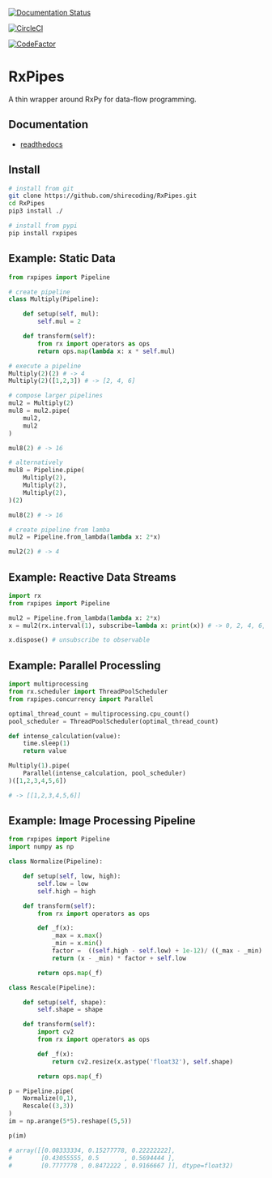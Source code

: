 [![Documentation Status](https://readthedocs.org/projects/rxpipes/badge/?version=latest)](https://rxpipes.readthedocs.io/en/latest/?badge=latest)

[![CircleCI](https://circleci.com/gh/shirecoding/RxPipes.svg?style=shield)](https://app.circleci.com/pipelines/github/shirecoding/RxPipes)

[![CodeFactor](https://www.codefactor.io/repository/github/shirecoding/rxpipes/badge)](https://www.codefactor.io/repository/github/shirecoding/rxpipes)

# RxPipes
A thin wrapper around RxPy for data-flow programming.

## Documentation

- [readthedocs](https://rxpipes.readthedocs.io/en/latest/)

## Install

```bash
# install from git
git clone https://github.com/shirecoding/RxPipes.git
cd RxPipes
pip3 install ./

# install from pypi
pip install rxpipes
```

## Example: Static Data

```python
from rxpipes import Pipeline

# create pipeline
class Multiply(Pipeline):

    def setup(self, mul):
        self.mul = 2

    def transform(self):
        from rx import operators as ops
        return ops.map(lambda x: x * self.mul)

# execute a pipeline
Multiply(2)(2) # -> 4
Multiply(2)([1,2,3]) # -> [2, 4, 6]

# compose larger pipelines
mul2 = Multiply(2)
mul8 = mul2.pipe(
    mul2,
    mul2
)

mul8(2) # -> 16

# alternatively
mul8 = Pipeline.pipe(
    Multiply(2),
    Multiply(2),
    Multiply(2),
)(2)

mul8(2) # -> 16

# create pipeline from lamba
mul2 = Pipeline.from_lambda(lambda x: 2*x)

mul2(2) # -> 4
```

## Example: Reactive Data Streams

```python
import rx
from rxpipes import Pipeline

mul2 = Pipeline.from_lambda(lambda x: 2*x)
x = mul2(rx.interval(1), subscribe=lambda x: print(x)) # -> 0, 2, 4, 6, ....

x.dispose() # unsubscribe to observable
```

## Example: Parallel Processling

```python
import multiprocessing
from rx.scheduler import ThreadPoolScheduler
from rxpipes.concurrency import Parallel

optimal_thread_count = multiprocessing.cpu_count()
pool_scheduler = ThreadPoolScheduler(optimal_thread_count)

def intense_calculation(value):
    time.sleep(1)
    return value

Multiply(1).pipe(
    Parallel(intense_calculation, pool_scheduler)
)([1,2,3,4,5,6])

# -> [[1,2,3,4,5,6]]
```

## Example: Image Processing Pipeline

```python
from rxpipes import Pipeline
import numpy as np

class Normalize(Pipeline):

    def setup(self, low, high):
        self.low = low
        self.high = high

    def transform(self):
        from rx import operators as ops

        def _f(x):
            _max = x.max()
            _min = x.min()
            factor =  ((self.high - self.low) + 1e-12)/ ((_max - _min) + 1e-12)
            return (x - _min) * factor + self.low

        return ops.map(_f)

class Rescale(Pipeline):

    def setup(self, shape):
        self.shape = shape

    def transform(self):
        import cv2
        from rx import operators as ops

        def _f(x):
            return cv2.resize(x.astype('float32'), self.shape)

        return ops.map(_f)

p = Pipeline.pipe(
    Normalize(0,1),
    Rescale((3,3))
)
im = np.arange(5*5).reshape((5,5))

p(im)

# array([[0.08333334, 0.15277778, 0.22222222],
#        [0.43055555, 0.5       , 0.5694444 ],
#        [0.7777778 , 0.8472222 , 0.9166667 ]], dtype=float32)
```
